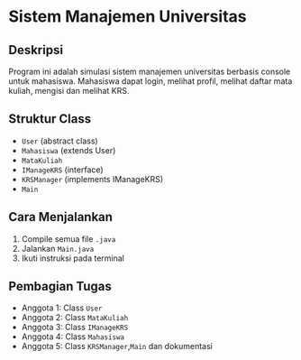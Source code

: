 # Sistem Manajemen Universitas

## Deskripsi
Program ini adalah simulasi sistem manajemen universitas berbasis console untuk mahasiswa. Mahasiswa dapat login, melihat profil, melihat daftar mata kuliah, mengisi dan melihat KRS.

## Struktur Class
- `User` (abstract class)
- `Mahasiswa` (extends User)
- `MataKuliah`
- `IManageKRS` (interface)
- `KRSManager` (implements IManageKRS)
- `Main`

## Cara Menjalankan
1. Compile semua file `.java`
2. Jalankan `Main.java`
3. Ikuti instruksi pada terminal

## Pembagian Tugas
- Anggota 1: Class `User`
- Anggota 2: Class `MataKuliah`
- Anggota 3: Class `IManageKRS`
- Anggota 4: Class `Mahasiswa`
- Anggota 5: Class `KRSManager`,`Main` dan dokumentasi
